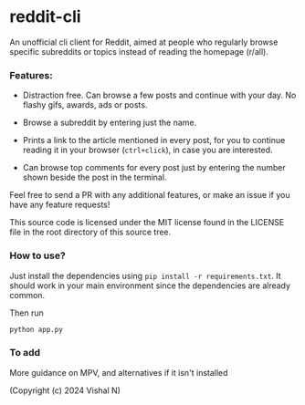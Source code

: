 # reddit-cli

An unofficial cli client for Reddit, aimed at people who regularly browse specific subreddits or topics instead of reading the homepage (r/all).

### Features:
- Distraction free. Can browse a few posts and continue with your day. No flashy gifs, awards, ads or posts.

- Browse a subreddit by entering just the name.

- Prints a link to the article mentioned in every post, for you to continue reading it in your browser (`ctrl+click`), in case you are interested.

- Can browse top comments for every post just by entering the number shown beside the post in the terminal.

Feel free to send a PR with any additional features, or make an issue if you have any feature requests!

This source code is licensed under the MIT license found in the LICENSE file in the root directory of this source tree.

### How to use?

Just install the dependencies using `pip install -r requirements.txt`. It should work in your main environment since the dependencies are already common.

Then run

```sh
python app.py
```

### To add

More guidance on MPV, and alternatives if it isn't installed

(Copyright (c) 2024 Vishal N)


